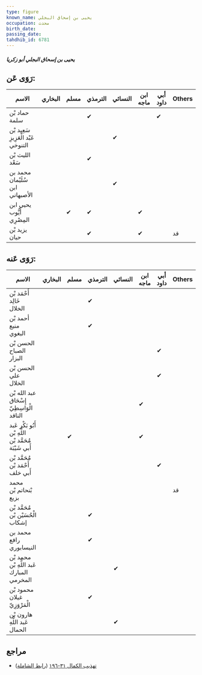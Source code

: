 ```yaml
---
type: figure
known_name: يحيى بن إسحاق البجلي
occupation: محدث
birth_date:
passing_date:
tahdhib_id: 6781
---
```

##### يحيى بن إسحاق البجلي أبو زكريا

## رَوَى عَن:
| الاسم                               | البخاري | مسلم | الترمذي | النسائي | ابن ماجه | أبي داود | Others |
| ----------------------------------- | ------- | ---- | ------- | ------- | -------- | -------- | ------ |
| حماد بْن سلمة                       |         |      | ✔       |         |          | ✔        |        |
| سَعِيد بْن عَبْد الْعَزِيزِ التنوخي |         |      |         | ✔       |          |          |        |
| الليث بْن سَعْد                     |         |      | ✔       |         |          |          |        |
| محمد بن سُلَيْمان ابن الأصبهاني     |         |      |         | ✔       |          |          |        |
| يحيى ابن أَيُّوب المِصْرِي          |         | ✔    | ✔       |         | ✔        |          |        |
| يزيد بْن حيان                       |         |      | ✔       |         | ✔        |          | قد     |
## رَوَى عَنه:
| الاسم                                                  | البخاري | مسلم | الترمذي | النسائي | ابن ماجه | أبي داود | Others |
| ------------------------------------------------------ | ------- | ---- | ------- | ------- | -------- | -------- | ------ |
| أَحْمَد بْن خَالِد الخلال                              |         |      | ✔       |         |          |          |        |
| أحمد بْن منيع البغوي                                   |         |      | ✔       |         |          |          |        |
| الحسن بْن الصباح البزار                                |         |      |         |         |          | ✔        |        |
| الحسن بْن علي الخلال                                   |         |      |         |         |          | ✔        |        |
| عبد الله بْن إِسْحَاق الْوَاسِطِيّ الناقد              |         |      |         |         | ✔        |          |        |
| أَبُو بَكْر عَبد اللَّهِ بْن مُحَمَّد بْن أَبي شَيْبَة |         | ✔    |         |         | ✔        |          |        |
| مُحَمَّد بْن أَحْمَد بْن أَبي خلف                      |         |      |         |         |          | ✔        |        |
| محمد بْنحاتم بْن بزيع                                  |         |      |         |         |          |          | قد     |
| مُحَمَّد بْن الْحُسَيْن بْن إشكاب                      |         |      | ✔       |         |          |          |        |
| محمد بن رافع النيسابوري                                |         |      | ✔       |         |          |          |        |
| محمد بْن عَبد اللَّهِ بْن المبارك المخرمي              |         |      |         | ✔       |          |          |        |
| محمود بْن غيلان الْمَرْوَزِيّ                          |         |      | ✔       |         |          |          |        |
| هارون بْن عَبد اللَّهِ الحمال                          |         |      |         | ✔       |          |          |        |
## مراجع
- [تهذيب الكمال ٣١-١٩٦](obsidian://open?vault=Tahdhib-al-Kamal&file=Figures/٦٧٨١-يحيى%20بن%20إسحاق%20البجلي%20أبو%20زكريا) ([رابط الشاملة](https://shamela.ws/book/3722/16744))